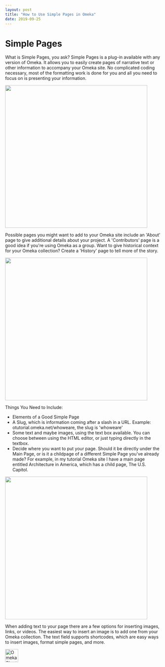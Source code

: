 ```yaml
---
layout: post
title: "How to Use Simple Pages in Omeka"
date: 2019-09-25
---
```

<html>
  <body>
    <h1>Simple Pages</h1>
      <p>What is Simple Pages, you ask? Simple Pages is a plug-in available with any version of Omeka. It allows you to easily create pages of narrative text or other information to accompany your Omeka site. No complicated coding necessary, most of the formatting work is done for you and all you need to focus on is presenting your information.</p>
     <img width="460" align="center" src="https://user-images.githubusercontent.com/54911846/68148889-ddf3a980-ff0a-11e9-9d01-9ce67378b854.png">
     <p>Possible pages you might want to add to your Omeka site include an 'About' page to give additional details about your project. A 'Contributors' page is a good idea if you're using Omeka as a group. Want to give historical context for your Omeka collection? Create a 'History' page to tell more of the story.</p>
    <img width="460" align="center" src="https://user-images.githubusercontent.com/54911846/68149086-40e54080-ff0b-11e9-822e-2b91fb9fd6f3.png">
    <p>Things You Need to Include:
      <ul>
        <li>Elements of a Good Simple Page</li>
        <li>A Slug, which is information coming after a slash in a URL. Example: otutorial.omeka.net/whoweare, the slug is 'whoweare'</li>
        <li>Some text and maybe images, using the text box available. You can choose between using the HTML editor, or just typing directly in the textbox.</li>
        <li>Decide where you want to put your page. Should it be directly under the Main Page, or is it a childpage of a different Simple Page you've already made? For example, in my tutorial Omeka site I have a main page entitled Architecture in America, which has a child page, The U.S. Capitol.</li>
    </ul>
    </p>
    <img width="460" align="center" src="https://user-images.githubusercontent.com/54911846/68149143-5490a700-ff0b-11e9-9b31-49adeeb59ca8.png">
    <p>When adding text to your page there are a few options for inserting images, links, or videos. The easiest way to insert an image is to add one from your Omeka collection. The text field supports shortcodes, which are easy ways to insert images, format simple pages, and more.</p>
    <a href="https://omeka.org/classic/docs/Content/Shortcodes/">
      <img src="https://user-images.githubusercontent.com/54911846/68151899-95d78580-ff10-11e9-8c81-6a66e38229f0.png" alt="Omeka Shortcodes" style="width:42px;height:42px;border:0;">
    </a>
